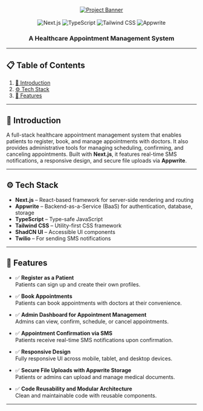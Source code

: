 <div align="center">
  <br />
  <a href="https://youtu.be/lEflo_sc82g?feature=shared" target="_blank">
    <img src="https://github.com/adrianhajdin/healthcare/assets/151519281/a7dd73b6-93de-484d-84e0-e7f4e299167b" alt="Project Banner" />
  </a>
  <br /><br />

  <div>
    <img src="https://img.shields.io/badge/-Next_JS-black?style=for-the-badge&logo=nextdotjs&logoColor=white" alt="Next.js" />
    <img src="https://img.shields.io/badge/-TypeScript-black?style=for-the-badge&logo=typescript&logoColor=white&color=3178C6" alt="TypeScript" />
    <img src="https://img.shields.io/badge/-Tailwind_CSS-black?style=for-the-badge&logo=tailwindcss&logoColor=white&color=06B6D4" alt="Tailwind CSS" />
    <img src="https://img.shields.io/badge/-Appwrite-black?style=for-the-badge&logo=appwrite&logoColor=white&color=FD366E" alt="Appwrite" />
  </div>

  <h3 align="center">A Healthcare Appointment Management System</h3>
</div>

---

## 📋 Table of Contents

1. [🤖 Introduction](#-introduction)
2. [⚙️ Tech Stack](#️-tech-stack)
3. [🔋 Features](#-features)

---

## 🤖 Introduction

A full-stack healthcare appointment management system that enables patients to register, book, and manage appointments with doctors. It also provides administrative tools for managing scheduling, confirming, and canceling appointments. Built with **Next.js**, it features real-time SMS notifications, a responsive design, and secure file uploads via **Appwrite**.

---

## ⚙️ Tech Stack

- **Next.js** – React-based framework for server-side rendering and routing
- **Appwrite** – Backend-as-a-Service (BaaS) for authentication, database, storage
- **TypeScript** – Type-safe JavaScript
- **Tailwind CSS** – Utility-first CSS framework
- **ShadCN UI** – Accessible UI components
- **Twilio** – For sending SMS notifications

---

## 🔋 Features

- ✅ **Register as a Patient**  
  Patients can sign up and create their own profiles.

- ✅ **Book Appointments**  
  Patients can book appointments with doctors at their convenience.

- ✅ **Admin Dashboard for Appointment Management**  
  Admins can view, confirm, schedule, or cancel appointments.

- ✅ **Appointment Confirmation via SMS**  
  Patients receive real-time SMS notifications upon confirmation.

- ✅ **Responsive Design**  
  Fully responsive UI across mobile, tablet, and desktop devices.

- ✅ **Secure File Uploads with Appwrite Storage**  
  Patients or admins can upload and manage medical documents.

- ✅ **Code Reusability and Modular Architecture**  
  Clean and maintainable code with reusable components.

---
